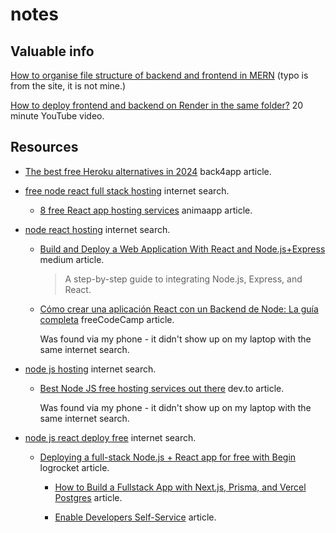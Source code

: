 # notes

## Valuable info

[How to organise file structure of backend and frontend in MERN](https://stackoverflow.com/a/51128385) (typo is from the site, it is not mine.)

[How to deploy frontend and backend on Render in the same folder?](https://www.youtube.com/watch?v=poXp9uP8TfM) 20 minute YouTube video.

## Resources

- [The best free Heroku alternatives in 2024](https://blog.back4app.com/heroku-alternatives/) back4app article.

- [free node react full stack hosting](https://www.google.com/search?q=free+node+react+full+stack+hosting&oq=free+&gs_lcrp=EgZjaHJvbWUqBggBEEUYOzIGCAAQRRg5MgYIARBFGDsyBggCEEUYPDIGCAMQRRg8MgYIBBBFGEEyBggFEEUYQTIGCAYQRRg80gEINDYyMmowajGoAgCwAgA&sourceid=chrome&ie=UTF-8) internet search.

  - [8 free React app hosting services](https://www.animaapp.com/blog/industry/8-free-react-app-hosting-services/) animaapp article.

- [node react hosting](https://www.google.com/search?q=node+react+hosting&oq=node+re&gs_lcrp=EgZjaHJvbWUqBggAEEUYOzIGCAAQRRg7MgYIARBFGDkyBggCEEUYPDIGCAMQRRg8MgYIBBBFGDwyBggFEEUYQTIGCAYQRRhBMgYIBxBFGEHSAQgzNjIyajBqOagCALACAA&sourceid=chrome&ie=UTF-8) internet search.

  - [Build and Deploy a Web Application With React and Node.js+Express](https://medium.com/geekculture/build-and-deploy-a-web-application-with-react-and-node-js-express-bce2c3cfec32) medium article.

    > A step-by-step guide to integrating Node.js, Express, and React.

  - [Cómo crear una aplicación React con un Backend de Node: La guía completa](https://www.freecodecamp.org/espanol/news/como-crear-una-aplicacion-react-con-un-backend-de-node-la-guia-completa/) freeCodeCamp article.

    Was found via my phone - it didn't show up on my laptop with the same internet search.

- [node js hosting](https://www.google.com/search?q=node+js+hosting&sca_esv=41437dda0f3602d3&ei=lUe5ZZC2O_XcptQP2bGygA0&oq=node+js+h&gs_lp=Egxnd3Mtd2l6LXNlcnAiCW5vZGUganMgaCoCCAAyChAAGIAEGIoFGEMyBRAAGIAEMgUQABiABDIFEAAYgAQyBRAAGIAEMgUQABiABDIFEAAYgAQyBRAAGIAEMgUQABiABDIFEAAYgARIqbcPUN2ED1jtkQ9wAXgCkAEAmAGFAaAB7AOqAQMwLjS4AQPIAQD4AQHCAgQQABhHwgIKEAAYRxjWBBiwA-IDBBgAIEGIBgGQBgg&sclient=gws-wiz-serp) internet search.

  - [Best Node JS free hosting services out there](https://dev.to/zipy/best-node-js-free-hosting-services-out-there-29kc) dev.to article.

    Was found via my phone - it didn't show up on my laptop with the same internet search.

- [node js react deploy free](https://www.google.com/search?q=node+js+react+deploy+free&oq=node+js+&gs_lcrp=EgZjaHJvbWUqBggBEEUYOzIGCAAQRRg7MgYIARBFGDsyBggCEEUYOTIGCAMQRRg8MgYIBBBFGDwyBggFEEUYPTIGCAYQRRhBMgYIBxBFGEHSAQgzNDYxajBqOagCALACAA&sourceid=chrome&ie=UTF-8) internet search.

  - [Deploying a full-stack Node.js + React app for free with Begin](https://blog.logrocket.com/deploying-node-js-react-app-for-free-begin/) logrocket article.

    - [How to Build a Fullstack App with Next.js, Prisma, and Vercel Postgres](https://vercel.com/guides/nextjs-prisma-postgres) article.

    - [Enable Developers Self-Service](qovery.com) article.
